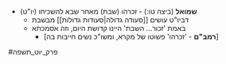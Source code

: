 * **שמואל** (ביצה טו:) - זכרהו (שבת) מאחר שבא להשכיחו (יו"ט)
	* דביו"ט עושים [[סעודה גדולה|סעודות גדולות]] מבשבת
	* באמת 'זכור… השבת' היינו קדושת היום, וזה אסמכתא
		* \[**רמב"ם** - 'זכרהו' פשוטו של מקרא, ומשו"כ נשים חייבות בה\]

#פרק_יוט_תשפה